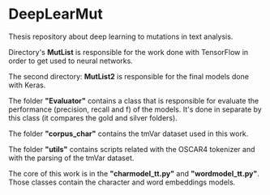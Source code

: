 # DeepLearMut
Thesis repository about deep learning to mutations in text analysis.

Directory's **MutList** is responsible for the work done with TensorFlow in order to get used to neural networks.


The second directory: **MutList2** is responsible for the final models done with Keras. 

The folder **"Evaluator"** contains a class that is responsible for evaluate the performance (precision, recall and f) of the models. It's done in separate by this class (it compares the gold and silver folders).

The folder **"corpus_char"** contains the tmVar dataset used in this work. 

The folder **"utils"** contains scripts related with the OSCAR4 tokenizer and with the parsing of the tmVar dataset.

The core of this work is in the **"charmodel_tt.py"** and **"wordmodel_tt.py"**. Those classes contain the character and word embeddings models. 
